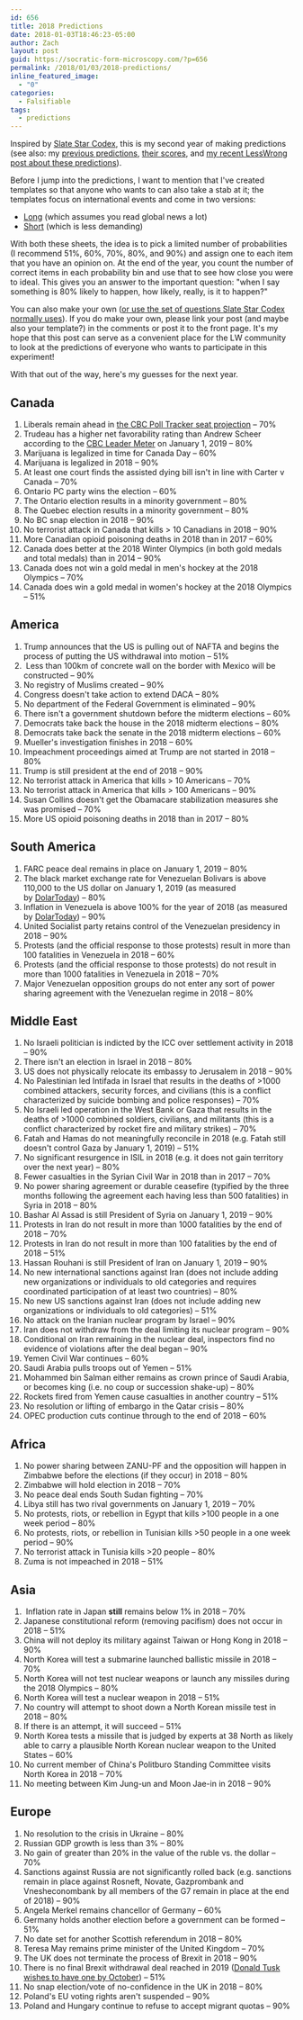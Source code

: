 ```yaml
---
id: 656
title: 2018 Predictions
date: 2018-01-03T18:46:23-05:00
author: Zach
layout: post
guid: https://socratic-form-microscopy.com/?p=656
permalink: /2018/01/03/2018-predictions/
inline_featured_image:
  - "0"
categories:
  - Falsifiable
tags:
  - predictions
---
```

Inspired by <a href="http://slatestarcodex.com/2018/01/02/2017-predictions-calibration-results/">Slate Star Codex</a>, this is my second year of making predictions (see also: my <a href="https://socratic-form-microscopy.com/2017/01/01/2017-predictions/">previous predictions</a>, <a href="https://socratic-form-microscopy.com/2018/01/01/grading-my-2017-predictions/">their scores</a>, and <a href="https://www.lesserwrong.com/posts/ijwJnK9fCKqQWRhLL/my-predictions-for-2018-and-a-template-for-yours">my recent LessWrong post about these predictions</a>).

Before I jump into the predictions, I want to mention that I've created templates so that anyone who wants to can also take a stab at it; the templates focus on international events and come in two versions:
<ul>
 	<li><a href="https://www.dropbox.com/s/0kvgpby3smprqgy/2018%20Predictions%20Blank.docx?dl=0">Long</a> (which assumes you read global news a lot)</li>
 	<li><a href="https://www.dropbox.com/s/l796riojfbvus1j/2018%20Predictions%20Short%20Blank.docx?dl=0">Short</a> (which is less demanding)</li>
</ul>
With both these sheets, the idea is to pick a limited number of probabilities (I recommend 51%, 60%, 70%, 80%, and 90%) and assign one to each item that you have an opinion on. At the end of the year, you count the number of correct items in each probability bin and use that to see how close you were to ideal. This gives you an answer to the important question: "when I say something is 80% likely to happen, how likely, really, is it to happen?"

You can also make your own (<a href="http://slatestarcodex.com/2017/01/06/predictions-for-2017/">or use the set of questions Slate Star Codex normally uses</a>). If you do make your own, please link your post (and maybe also your template?) in the comments or post it to the front page. It's my hope that this post can serve as a convenient place for the LW community to look at the predictions of everyone who wants to participate in this experiment!

With that out of the way, here's my guesses for the next year.
<h2>Canada</h2>
<ol>
 	<li>Liberals remain ahead in <a href="http://www.cbc.ca/news/politics/poll-tracker-federal-poll-averages-and-seat-projections-1.4171977">the CBC Poll Tracker seat projection</a> – 70%</li>
 	<li>Trudeau has a higher net favorability rating than Andrew Scheer according to the <a href="http://www.cbc.ca/news2/interactives/leadermeter/index.html">CBC Leader Meter</a> on January 1, 2019 – 80%</li>
 	<li>Marijuana is legalized in time for Canada Day – 60%</li>
 	<li>Marijuana is legalized in 2018 – 90%</li>
 	<li>At least one court finds the assisted dying bill isn't in line with Carter v Canada – 70%</li>
 	<li>Ontario PC party wins the election – 60%</li>
 	<li>The Ontario election results in a minority government – 80%</li>
 	<li>The Quebec election results in a minority government – 80%</li>
 	<li>No BC snap election in 2018 – 90%</li>
 	<li>No terrorist attack in Canada that kills &gt; 10 Canadians in 2018 – 90%</li>
 	<li>More Canadian opioid poisoning deaths in 2018 than in 2017 – 60%</li>
 	<li>Canada does better at the 2018 Winter Olympics (in both gold medals and total medals) than in 2014 – 90%</li>
 	<li>Canada does not win a gold medal in men's hockey at the 2018 Olympics – 70%</li>
 	<li>Canada does win a gold medal in women's hockey at the 2018 Olympics – 51%</li>
</ol>
<h2>America</h2>
<ol>
 	<li>Trump announces that the US is pulling out of NAFTA and begins the process of putting the US withdrawal into motion – 51%</li>
 	<li> Less than 100km of concrete wall on the border with Mexico will be constructed – 90%</li>
 	<li>No registry of Muslims created – 90%</li>
 	<li>Congress doesn't take action to extend DACA – 80%</li>
 	<li>No department of the Federal Government is eliminated – 90%</li>
 	<li>There isn't a government shutdown before the midterm elections – 60%</li>
 	<li>Democrats take back the house in the 2018 midterm elections – 80%</li>
 	<li>Democrats take back the senate in the 2018 midterm elections – 60%</li>
 	<li>Mueller's investigation finishes in 2018 – 60%</li>
 	<li>Impeachment proceedings aimed at Trump are not started in 2018 – 80%</li>
 	<li>Trump is still president at the end of 2018 – 90%</li>
 	<li>No terrorist attack in America that kills &gt; 10 Americans – 70%</li>
 	<li>No terrorist attack in America that kills &gt; 100 Americans – 90%</li>
 	<li>Susan Collins doesn't get the Obamacare stabilization measures she was promised – 70%</li>
 	<li>More US opioid poisoning deaths in 2018 than in 2017 – 80%</li>
</ol>
<h2>South America</h2>
<ol>
 	<li>FARC peace deal remains in place on January 1, 2019 – 80%</li>
 	<li>The black market exchange rate for Venezuelan Bolivars is above 110,000 to the US dollar on January 1, 2019 (as measured by <a href="https://dolartoday.com/indicadores/">DolarToday</a>) – 80%</li>
 	<li>Inflation in Venezuela is above 100% for the year of 2018 (as measured by <a href="https://dolartoday.com/indicadores/">DolarToday</a>) – 90%</li>
 	<li>United Socialist party retains control of the Venezuelan presidency in 2018 – 90%</li>
 	<li>Protests (and the official response to those protests) result in more than 100 fatalities in Venezuela in 2018 – 60%</li>
 	<li>Protests (and the official response to those protests) do not result in more than 1000 fatalities in Venezuela in 2018 – 70%</li>
 	<li>Major Venezuelan opposition groups do not enter any sort of power sharing agreement with the Venezuelan regime in 2018 – 80%</li>
</ol>
<h2>Middle East</h2>
<ol>
 	<li>No Israeli politician is indicted by the ICC over settlement activity in 2018 – 90%</li>
 	<li>There isn't an election in Israel in 2018 – 80%</li>
 	<li>US does not physically relocate its embassy to Jerusalem in 2018 – 90%</li>
 	<li>No Palestinian led Intifada in Israel that results in the deaths of &gt;1000 combined attackers, security forces, and civilians (this is a conflict characterized by suicide bombing and police responses) – 70%</li>
 	<li>No Israeli led operation in the West Bank or Gaza that results in the deaths of &gt;1000 combined soldiers, civilians, and militants (this is a conflict characterized by rocket fire and military strikes) – 70%</li>
 	<li>Fatah and Hamas do not meaningfully reconcile in 2018 (e.g. Fatah still doesn't control Gaza by January 1, 2019) – 51%</li>
 	<li>No significant resurgence in ISIL in 2018 (e.g. it does not gain territory over the next year) – 80%</li>
 	<li>Fewer casualties in the Syrian Civil War in 2018 than in 2017 – 70%</li>
 	<li>No power sharing agreement or durable ceasefire (typified by the three months following the agreement each having less than 500 fatalities) in Syria in 2018 – 80%</li>
 	<li>Bashar Al Assad is still President of Syria on January 1, 2019 – 90%</li>
 	<li>Protests in Iran do not result in more than 1000 fatalities by the end of 2018 – 70%</li>
 	<li>Protests in Iran do not result in more than 100 fatalities by the end of 2018 – 51%</li>
 	<li>Hassan Rouhani is still President of Iran on January 1, 2019 – 90%</li>
 	<li>No new international sanctions against Iran (does not include adding new organizations or individuals to old categories and requires coordinated participation of at least two countries) – 80%</li>
 	<li>No new US sanctions against Iran (does not include adding new organizations or individuals to old categories) – 51%</li>
 	<li>No attack on the Iranian nuclear program by Israel – 90%</li>
 	<li>Iran does not withdraw from the deal limiting its nuclear program – 90%</li>
 	<li>Conditional on Iran remaining in the nuclear deal, inspectors find no evidence of violations after the deal began – 90%</li>
 	<li>Yemen Civil War continues – 60%</li>
 	<li>Saudi Arabia pulls troops out of Yemen – 51%</li>
 	<li>Mohammed bin Salman either remains as crown prince of Saudi Arabia, or becomes king (i.e. no coup or succession shake-up) – 80%</li>
 	<li>Rockets fired from Yemen cause casualties in another country – 51%</li>
 	<li>No resolution or lifting of embargo in the Qatar crisis – 80%</li>
 	<li>OPEC production cuts continue through to the end of 2018 – 60%</li>
</ol>
<h2>Africa</h2>
<ol>
 	<li>No power sharing between ZANU-PF and the opposition will happen in Zimbabwe before the elections (if they occur) in 2018 – 80%</li>
 	<li>Zimbabwe will hold election in 2018 – 70%</li>
 	<li>No peace deal ends South Sudan fighting – 70%</li>
 	<li>Libya still has two rival governments on January 1, 2019 – 70%</li>
 	<li>No protests, riots, or rebellion in Egypt that kills &gt;100 people in a one week period – 80%</li>
 	<li>No protests, riots, or rebellion in Tunisian kills &gt;50 people in a one week period – 90%</li>
 	<li>No terrorist attack in Tunisia kills &gt;20 people – 80%</li>
 	<li>Zuma is not impeached in 2018 – 51%</li>
</ol>
<h2>Asia</h2>
<ol>
 	<li> Inflation rate in Japan <strong>still</strong> remains below 1% in 2018 – 70%</li>
 	<li>Japanese constitutional reform (removing pacifism) does not occur in 2018 – 51%</li>
 	<li>China will not deploy its military against Taiwan or Hong Kong in 2018 – 90%</li>
 	<li>North Korea will test a submarine launched ballistic missile in 2018 – 70%</li>
 	<li>North Korea will not test nuclear weapons or launch any missiles during the 2018 Olympics – 80%</li>
 	<li>North Korea will test a nuclear weapon in 2018 – 51%</li>
 	<li>No country will attempt to shoot down a North Korean missile test in 2018 – 80%</li>
 	<li>If there is an attempt, it will succeed – 51%</li>
 	<li>North Korea tests a missile that is judged by experts at 38 North as likely able to carry a plausible North Korean nuclear weapon to the United States – 60%</li>
 	<li>No current member of China's Politburo Standing Committee visits North Korea in 2018 – 70%</li>
 	<li>No meeting between Kim Jung-un and Moon Jae-in in 2018 – 90%</li>
</ol>
<h2>Europe</h2>
<ol>
 	<li>No resolution to the crisis in Ukraine – 80%</li>
 	<li>Russian GDP growth is less than 3% – 80%</li>
 	<li>No gain of greater than 20% in the value of the ruble vs. the dollar – 70%</li>
 	<li>Sanctions against Russia are not significantly rolled back (e.g. sanctions remain in place against Rosneft, Novate, Gazprombank and Vnesheconombank by all members of the G7 remain in place at the end of 2018) – 90%</li>
 	<li>Angela Merkel remains chancellor of Germany – 60%</li>
 	<li>Germany holds another election before a government can be formed – 51%</li>
 	<li>No date set for another Scottish referendum in 2018 – 80%</li>
 	<li>Teresa May remains prime minister of the United Kingdom – 70%</li>
 	<li>The UK does not terminate the process of Brexit in 2018 – 90%</li>
 	<li>There is no final Brexit withdrawal deal reached in 2019 (<a href="http://www.bbc.com/news/uk-politics-42410584">Donald Tusk wishes to have one by October</a>) – 51%</li>
 	<li>No snap election/vote of no-confidence in the UK in 2018 – 80%</li>
 	<li>Poland's EU voting rights aren't suspended – 90%</li>
 	<li>Poland and Hungary continue to refuse to accept migrant quotas – 90%</li>
</ol>